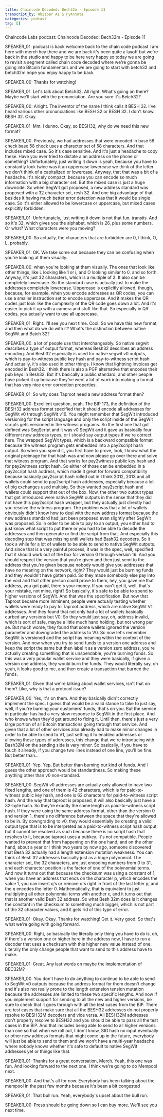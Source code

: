 ```yaml
---
title: Chaincode Decoded: Bech32m - Episode 11
transcript_by: Whisper AI & PyAnnote
categories: podcast
tag: []
---
```


Chaincode Labs podcast: Chaincode Decoded: Bech32m - Episode 11

SPEAKER_01: podcast is back welcome back to the chain code podcast I am here with merch hey there and we are back it's been quite a layoff but we're back in the studio and happy to be here very happy so today we are going to revisit a segment called chain code decoded where we're gonna be going into Bitcoin fundamentals and we are going to start with betch32 and betch32m hope you enjoy happy to be back

SPEAKER_00: Thanks for watching!

SPEAKER_01: Let's talk about Betch32. All right. What's going on there? Maybe we'll start with the pronunciation. Are you sure it's Betch32?

SPEAKER_00: Alright. The inventor of the name I think calls it BESH 32. I've heard various other pronunciations like BESH 32 or BESH 32. I don't know. BESH 32. Okay.

SPEAKER_01: Mm. I dunno. Okay, so BESH32, why do we need this new format?

SPEAKER_00: Previously, we had addresses that were encoded in base 58 check base 58 check uses a character set of 58 characters. And that includes mixed case. So it's case sensitive. And it's just a headache to copy these. Have you ever tried to dictate a an address on the phone or something? Unfortunately, just writing it down is yeah, because you have to constantly look twice was it an uppercase lowercase we think of the letter we don't think of a capitalized or lowercase. Anyway, that that was a bit of a headache. It's nicely compact, because you can encode so much information with a big character set. But the mixed case is just a huge downside. So when SegWit got proposed, a new address standard was proposed with a 32 character set, resh 32. And one big advantage of that besides it having much better error detection was that it would be single case. So it's either allowed to be lowercase or uppercase, but mixed cases explicitly forbidden.

SPEAKER_01: Unfortunately, just writing it down is not that fun. transits. And so it's 32, which gives you the alphabet, which is 26, plus some numbers. Or what? What characters were you moving?

SPEAKER_00: So actually, the characters that are forbidden are 0, I think, O, L, probably.

SPEAKER_01: OK. We take some out because they can be confusing when you're looking at them visually.

SPEAKER_00: when you're looking at them visually. The ones that look like other things, like L looking like 1 or i, and O looking similar to 0, and so forth. Anyway, it's just 32 characters, which is a multiple of 2. It also can be completely lowercase. So the standard case is actually just to make the addresses completely lowercase. Uppercase is explicitly allowed, though, because, for example, when you encode addresses as QR codes, you can use a smaller instruction set to encode uppercase. And it makes the QR codes just look like the complexity of the QR code goes down a lot. And it's easier to pick it up with a camera and stuff like that. So especially in QR codes, you actually want to use all uppercase.

SPEAKER_01: Right. I'll see you next time. Cool. So we have this new format, and then what do we do with it? What's the distinction between native SegWit and Batch 32?

SPEAKER_00: a lot of people use that interchangeably. So native segwit describes a type of output format, whereas Besh32 describes an address encoding. And Besh32 especially is used for native segwit v0 outputs, which is pay-to-witness public key hash and pay-to-witness script hash. And actually, it's also used in other things. I know that lightning invoices get encoded in Besh32. I think there is also a PGP alternative that encodes their pub keys in Besh32. But it's basically a public standard, and other people have picked it up because they've went a lot of work into making a format that has very nice error correction properties.

SPEAKER_01: So why does Taproot need a new address format then?

SPEAKER_00: Excellent question, yeah. The BIP 173, the definition of the BESH32 address format specified that it should encode all addresses for SegWit v0 through SegWit v16. You might remember that SegWit introduced versioning for the script language and only the script inside of the SegWit scripts gets versioned in the witness programs. So the first one that got defined was SegScript and it was v0 SegWit and it gave us basically four different new address types, or I should say output types if we're correct here. The wrapped SegWit types, which is a backward compatible format because the witness program gets embedded into a pay2script hash output. So when you spend it, you first have to prove, look, I know what the original preimage for that hash was and now please go over there and solve that witness program. And that works for pay2witness public key hash and for pay2witness script hash. So either of those can be embedded in a pay2script hash address, which made it great for forward compatibility because basically pay2script hash rolled out in I think 2012, 2013 and all wallets could send to pay2script hash addresses, especially because a lot of big exchanges used multisig. So they wanted pay2script hash and wallets could support that out of the box. Now, the other two output types that got introduced were native SegWit outputs in the sense that they did not have this pay2script hash wrapper, but they actually just directly had you resolve the witness program. The problem was that a lot of wallets obviously didn't know how to deal with the new address format because the new address standard had just been proposed even slightly after SegWit was proposed. So in order to be able to pay to an output, you either had to just know what script to put there or you had to be able to decode the addresses and then generate or find the script from that. And especially this decoding step that was missing until wallets had Bash32 decoders. So it took a while for a lot of wallets to be able to send to native SegWit outputs. And since that is a very painful process, it was in the spec, well, specified that it should work out of the box for version 0 through version 16. And you should respect the version that you're given and then just send to the address that you're given because nobody would give you addresses that have no meaning on the network, right? They would just be burning funds and they wouldn't have gotten paid. So they made somebody else pay into the void and that other person could prove to them, hey, you gave me that address, you got paid, there's your money. If you can't get it, well, that's your mistake, not mine, right? So basically, it's safe to be able to spend to higher versions of SegWit. And that was the specification. But now that Taproot became more imminent, people were actually testing whether wallets were ready to pay to Taproot address, which are native SegWit V1 addresses. And they found that not only had a lot of wallets basically curbed any versions but V0. So they would just say, oh, address invalid, which is sort of safe, maybe a little much hand holding, but not wrong per se. But much worse, they found that some wallets ignored the version parameter and downgraded the address to V0. So now let's remember SegWit is versioned and the script has meaning within the context of the version. And now when you try to send funds to a version one address and keep the script the same but then label it as a version zero address, you're actually creating something that is unspendable, you're burning funds. So this was a very popular wallet service and they were basically, if given a version one address, they would burn the funds. They would literally say, oh yeah, it looks good to me, and then create a transaction that burned the funds.

SPEAKER_01: Given that we're talking about wallet services, isn't that on them? Like, why is that a protocol issue?

SPEAKER_00: Yes, it's on them. And they basically didn't correctly implement the spec. I guess that would be a valid stance to take to just say, well, if you're burning your customers' funds, that's on you. But the service in particular has had a very slow response to SegWit in the first place. And who knows when they'd get around to fixing it. Until then, there's just a very large portion of all Bitcoin transactions going through that service. And given that a lot of other services also already had to make minor changes in order to be able to send to V1, just setting it to enabled addresses or allowing these types of addresses, this change that we're introducing with Bash32M on the sending side is very minor. So basically, if you have to touch it already, if you change two lines instead of one line, you'll be fine. But better than...

SPEAKER_01: Yep. Yep. But better than burning our kind of funds. And I guess the other approach would be standardness. So making these anything other than v0 non-standard.

SPEAKER_00: SegWit v0 addresses are actually only allowed to have two fixed lengths, and one of them is 42 characters, which is for paid-to-witness public key hash, and one is 62 characters for paid-to-witness script hash. And the way that taproot is proposed, it will also basically just have a 32-byte hash. So they're exactly the same length as paid-to-witness script hash. If they were using the same address format, other than the version 0 and version 1, there's no difference between the space that they're allowed to be in. By downgrading to v0, they would essentially be creating a valid output type that is to be interpreted as a paid-to-witness script hash output, but it cannot be resolved as such because there is no script hash that resolves to it, because taproot uses a pubkey. It's not compatible. People wanted to prevent that from happening on the one hand, and on the other hand, about a year or I think two years by now ago, someone discovered that Besh 32 actually had a length extension mutation weakness. You can think of Besh 32 addresses basically just as a huge polynomial. The character set, the 32 characters, are just encoding numbers from 0 to 31, and each character position is the factor of one of the polynomial terms. And now it turns out that because the checksum was using a constant of 1, when you have an address that ends on the character p, which encodes the value 1, you can insert q's or remove q's right in front of the last letter p, and the q encodes the letter 0. Mathematically, that is equivalent to just multiplying all other polynomial terms with another x, and it turns out that that is another valid Besh 32 address. So what Besh 32m does is it changes the constant in the checksum to something much bigger, which is not part of the 32 character values, and it gets rid of this type of error.

SPEAKER_01: Okay. Okay. Thanks for watching! Got it. Very good. So that's what we're going with going forward.

SPEAKER_00: Right, so basically the literally only thing you have to do is, oh, if there's a version one or higher here in the address now, I have to run a decoder that uses a checksum with this higher new value instead of one. Literally the only change people that want to send to this address have to make.

SPEAKER_01: Great. Any last words on maybe the implementation of BEC32M?

SPEAKER_00: You don't have to do anything to continue to be able to send to SegWit v0 outputs because the address format for them doesn't change and it's also not really prone to the length extension tension mutation because the addresses are limited to these two specific lengths. And now if you implement support for sending to all the new and higher versions, be sure to check that it goes through with all the test cases from the BIP. There are test cases that make sure that all the BESH32 addresses do not properly resolve to BESH32M decoders and vice versa. All BESH32M addresses don't properly resolve to BESH32 and you should be able to pass all the test cases in the BIP. And that includes being able to send to all higher versions than one so that when we roll out, I don't know, SIG hash no input eventually or other new address formats that might come up in the future, everybody will just be able to send to them and we won't have a multi-year headache where nobody knows whether it's safe to default to native SegWit addresses yet or things like that.

SPEAKER_01: Thanks for a great conversation, Merch. Yeah, this one was fun. And looking forward to the next one. I think we're going to do Mempool next.

SPEAKER_00: And that's all for now. Everybody has been talking about the mempool in the past few months because it's been a bit congested

SPEAKER_01: That bull run. Yeah, everybody's upset about the bull run.

SPEAKER_00: Press should be going down so I can buy more. We'll see you next time.

